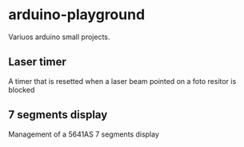 # arduino-playground
Variuos arduino small projects.
## Laser timer
A timer that is resetted when a laser beam pointed on a foto resitor is
blocked
## 7 segments display
Management of a 5641AS 7 segments display